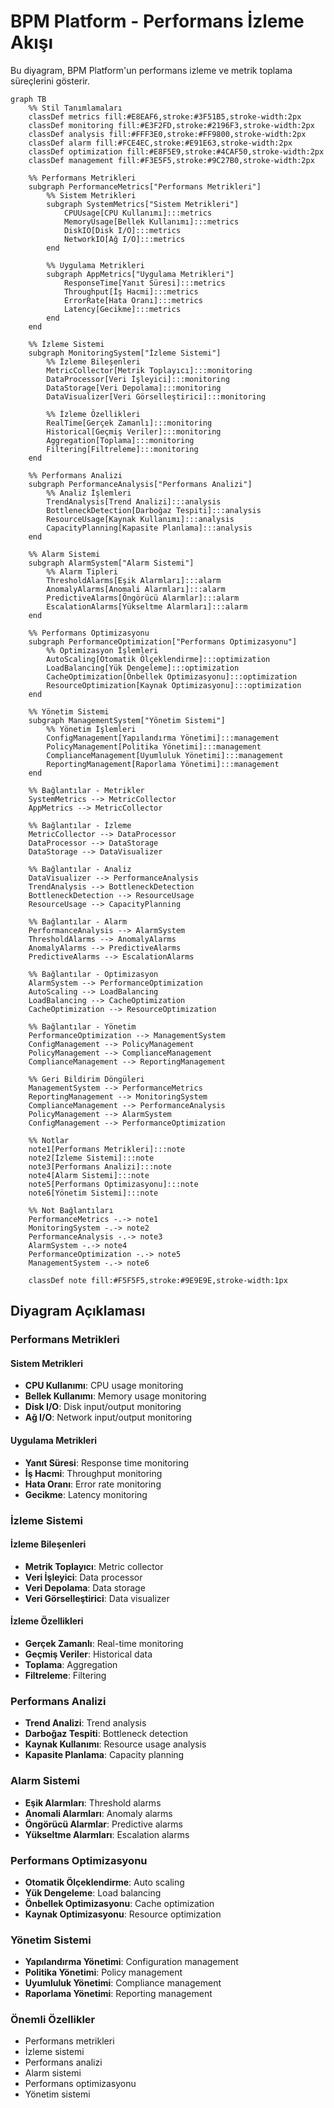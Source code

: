 # BPM Platform - Performans İzleme Akışı

Bu diyagram, BPM Platform'un performans izleme ve metrik toplama süreçlerini gösterir.

```mermaid
graph TB
    %% Stil Tanımlamaları
    classDef metrics fill:#E8EAF6,stroke:#3F51B5,stroke-width:2px
    classDef monitoring fill:#E3F2FD,stroke:#2196F3,stroke-width:2px
    classDef analysis fill:#FFF3E0,stroke:#FF9800,stroke-width:2px
    classDef alarm fill:#FCE4EC,stroke:#E91E63,stroke-width:2px
    classDef optimization fill:#E8F5E9,stroke:#4CAF50,stroke-width:2px
    classDef management fill:#F3E5F5,stroke:#9C27B0,stroke-width:2px

    %% Performans Metrikleri
    subgraph PerformanceMetrics["Performans Metrikleri"]
        %% Sistem Metrikleri
        subgraph SystemMetrics["Sistem Metrikleri"]
            CPUUsage[CPU Kullanımı]:::metrics
            MemoryUsage[Bellek Kullanımı]:::metrics
            DiskIO[Disk I/O]:::metrics
            NetworkIO[Ağ I/O]:::metrics
        end

        %% Uygulama Metrikleri
        subgraph AppMetrics["Uygulama Metrikleri"]
            ResponseTime[Yanıt Süresi]:::metrics
            Throughput[İş Hacmi]:::metrics
            ErrorRate[Hata Oranı]:::metrics
            Latency[Gecikme]:::metrics
        end
    end

    %% İzleme Sistemi
    subgraph MonitoringSystem["İzleme Sistemi"]
        %% İzleme Bileşenleri
        MetricCollector[Metrik Toplayıcı]:::monitoring
        DataProcessor[Veri İşleyici]:::monitoring
        DataStorage[Veri Depolama]:::monitoring
        DataVisualizer[Veri Görselleştirici]:::monitoring

        %% İzleme Özellikleri
        RealTime[Gerçek Zamanlı]:::monitoring
        Historical[Geçmiş Veriler]:::monitoring
        Aggregation[Toplama]:::monitoring
        Filtering[Filtreleme]:::monitoring
    end

    %% Performans Analizi
    subgraph PerformanceAnalysis["Performans Analizi"]
        %% Analiz İşlemleri
        TrendAnalysis[Trend Analizi]:::analysis
        BottleneckDetection[Darboğaz Tespiti]:::analysis
        ResourceUsage[Kaynak Kullanımı]:::analysis
        CapacityPlanning[Kapasite Planlama]:::analysis
    end

    %% Alarm Sistemi
    subgraph AlarmSystem["Alarm Sistemi"]
        %% Alarm Tipleri
        ThresholdAlarms[Eşik Alarmları]:::alarm
        AnomalyAlarms[Anomali Alarmları]:::alarm
        PredictiveAlarms[Öngörücü Alarmlar]:::alarm
        EscalationAlarms[Yükseltme Alarmları]:::alarm
    end

    %% Performans Optimizasyonu
    subgraph PerformanceOptimization["Performans Optimizasyonu"]
        %% Optimizasyon İşlemleri
        AutoScaling[Otomatik Ölçeklendirme]:::optimization
        LoadBalancing[Yük Dengeleme]:::optimization
        CacheOptimization[Önbellek Optimizasyonu]:::optimization
        ResourceOptimization[Kaynak Optimizasyonu]:::optimization
    end

    %% Yönetim Sistemi
    subgraph ManagementSystem["Yönetim Sistemi"]
        %% Yönetim İşlemleri
        ConfigManagement[Yapılandırma Yönetimi]:::management
        PolicyManagement[Politika Yönetimi]:::management
        ComplianceManagement[Uyumluluk Yönetimi]:::management
        ReportingManagement[Raporlama Yönetimi]:::management
    end

    %% Bağlantılar - Metrikler
    SystemMetrics --> MetricCollector
    AppMetrics --> MetricCollector

    %% Bağlantılar - İzleme
    MetricCollector --> DataProcessor
    DataProcessor --> DataStorage
    DataStorage --> DataVisualizer

    %% Bağlantılar - Analiz
    DataVisualizer --> PerformanceAnalysis
    TrendAnalysis --> BottleneckDetection
    BottleneckDetection --> ResourceUsage
    ResourceUsage --> CapacityPlanning

    %% Bağlantılar - Alarm
    PerformanceAnalysis --> AlarmSystem
    ThresholdAlarms --> AnomalyAlarms
    AnomalyAlarms --> PredictiveAlarms
    PredictiveAlarms --> EscalationAlarms

    %% Bağlantılar - Optimizasyon
    AlarmSystem --> PerformanceOptimization
    AutoScaling --> LoadBalancing
    LoadBalancing --> CacheOptimization
    CacheOptimization --> ResourceOptimization

    %% Bağlantılar - Yönetim
    PerformanceOptimization --> ManagementSystem
    ConfigManagement --> PolicyManagement
    PolicyManagement --> ComplianceManagement
    ComplianceManagement --> ReportingManagement

    %% Geri Bildirim Döngüleri
    ManagementSystem --> PerformanceMetrics
    ReportingManagement --> MonitoringSystem
    ComplianceManagement --> PerformanceAnalysis
    PolicyManagement --> AlarmSystem
    ConfigManagement --> PerformanceOptimization

    %% Notlar
    note1[Performans Metrikleri]:::note
    note2[İzleme Sistemi]:::note
    note3[Performans Analizi]:::note
    note4[Alarm Sistemi]:::note
    note5[Performans Optimizasyonu]:::note
    note6[Yönetim Sistemi]:::note

    %% Not Bağlantıları
    PerformanceMetrics -.-> note1
    MonitoringSystem -.-> note2
    PerformanceAnalysis -.-> note3
    AlarmSystem -.-> note4
    PerformanceOptimization -.-> note5
    ManagementSystem -.-> note6

    classDef note fill:#F5F5F5,stroke:#9E9E9E,stroke-width:1px
```

## Diyagram Açıklaması

### Performans Metrikleri
#### Sistem Metrikleri
- **CPU Kullanımı**: CPU usage monitoring
- **Bellek Kullanımı**: Memory usage monitoring
- **Disk I/O**: Disk input/output monitoring
- **Ağ I/O**: Network input/output monitoring

#### Uygulama Metrikleri
- **Yanıt Süresi**: Response time monitoring
- **İş Hacmi**: Throughput monitoring
- **Hata Oranı**: Error rate monitoring
- **Gecikme**: Latency monitoring

### İzleme Sistemi
#### İzleme Bileşenleri
- **Metrik Toplayıcı**: Metric collector
- **Veri İşleyici**: Data processor
- **Veri Depolama**: Data storage
- **Veri Görselleştirici**: Data visualizer

#### İzleme Özellikleri
- **Gerçek Zamanlı**: Real-time monitoring
- **Geçmiş Veriler**: Historical data
- **Toplama**: Aggregation
- **Filtreleme**: Filtering

### Performans Analizi
- **Trend Analizi**: Trend analysis
- **Darboğaz Tespiti**: Bottleneck detection
- **Kaynak Kullanımı**: Resource usage analysis
- **Kapasite Planlama**: Capacity planning

### Alarm Sistemi
- **Eşik Alarmları**: Threshold alarms
- **Anomali Alarmları**: Anomaly alarms
- **Öngörücü Alarmlar**: Predictive alarms
- **Yükseltme Alarmları**: Escalation alarms

### Performans Optimizasyonu
- **Otomatik Ölçeklendirme**: Auto scaling
- **Yük Dengeleme**: Load balancing
- **Önbellek Optimizasyonu**: Cache optimization
- **Kaynak Optimizasyonu**: Resource optimization

### Yönetim Sistemi
- **Yapılandırma Yönetimi**: Configuration management
- **Politika Yönetimi**: Policy management
- **Uyumluluk Yönetimi**: Compliance management
- **Raporlama Yönetimi**: Reporting management

### Önemli Özellikler
- Performans metrikleri
- İzleme sistemi
- Performans analizi
- Alarm sistemi
- Performans optimizasyonu
- Yönetim sistemi
``` 